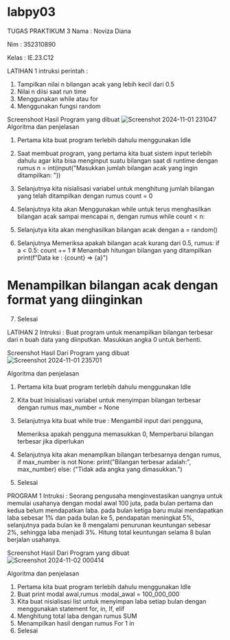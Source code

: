 # labpy03
TUGAS PRAKTIKUM 3
Nama : Noviza Diana

Nim : 352310890

Kelas : IE.23.C12

LATIHAN 1
intruksi perintah :

1. Tampilkan nilai n bilangan acak yang lebih kecil dari 0.5
2. Nilai n diisi saat run time
3. Menggunakan while atau for
4. Menggunakan fungsi random

Screenshoot Hasil Program yang dibuat
![Screenshot 2024-11-01 231047](https://github.com/user-attachments/assets/aa7b2486-ee6e-4ce8-8aec-29b30a958f83)
Algoritma dan penjelasan

1. Pertama kita buat program terlebih dahulu menggunakan Idle

2. Saat membuat program, yang pertama kita buat sistem input terlebih dahulu agar kita bisa menginput suatu bilangan
saat di runtime dengan rumus n = int(input("Masukkan jumlah bilangan acak yang ingin ditampilkan: "))

3. Selanjutnya kita nisialisasi variabel untuk menghitung jumlah bilangan yang telah ditampilkan dengan rumus 
count = 0

4. Selanjutnya kita akan Menggunakan while untuk terus menghasilkan bilangan acak sampai mencapai n, dengan 
rumus while count < n:

5. Selanjutya kita akan menghasilkan bilangan acak dengan a = random()

6. Selanjutnya Memeriksa apakah bilangan acak kurang dari 0.5,
rumus: if a < 0.5: count += 1 # 
Menambah hitungan bilangan yang ditampilkan
print(f"Data ke : {count} => {a}") 
# Menampilkan bilangan acak dengan format yang diinginkan

7. Selesai

LATIHAN 2
Intruksi : Buat program untuk menampilkan bilangan terbesar dari n buah data yang diinputkan.
Masukkan angka 0 untuk berhenti.

Screenshot Hasil Dari Program yang dibuat
![Screenshot 2024-11-01 235701](https://github.com/user-attachments/assets/a6e1bd05-0d68-49bb-b2af-bc5952dc2777)

Algoritma dan penjelasan

1. Pertama kita buat program terlebih dahulu menggunakan Idle

2. Kita buat Inisialisasi variabel untuk menyimpan bilangan terbesar dengan rumus max_number = None

3. Selanjutnya kita buat while true : Mengambil input dari pengguna,

   Memeriksa apakah pengguna memasukkan 0, Memperbarui bilangan terbesar jika diperlukan

4. Selanjutnya kita akan menamplkan bilangan terbesarnya dengan rumus, if max_number is not None: 
print("Bilangan terbesar adalah:", max_number) else: ("Tidak ada angka yang dimasukkan.")

5. Selesai

PROGRAM 1
Intruksi : Seorang pengusaha menginvestasikan uangnya untuk memulai usahanya dengan modal awal 100 juta, 
pada bulan pertama dan kedua belum mendapatkan laba.
pada bulan ketiga baru mulai mendapatkan laba sebesar 1% dan pada bulan ke 5, 
pendapatan meningkat 5%, 
selanjutnya pada bulan ke 8 mengalami penurunan keuntungan sebesar 2%,
sehingga laba menjadi 3%.
Hitung total keuntungan selama 8 bulan berjalan usahanya.

Screenshot Hasil Dari Program yang dibuat
![Screenshot 2024-11-02 000414](https://github.com/user-attachments/assets/a9d540aa-62a7-4fd9-9a4c-007ca7d00ec6)

Algoritma dan penjelasan

1. Pertama kita buat program terlebih dahulu menggunakan Idle
2. Buat print modal awal,rumus :modal_awal = 100_000_000
3. Kita buat nisialisasi list untuk menyimpan laba setiap bulan dengan menggunakan statement for, in, If, elif
4. Menghitung total laba dengan rumus SUM
5. Menampilkan hasil dengan rumus For 1 in
6. Selesai


